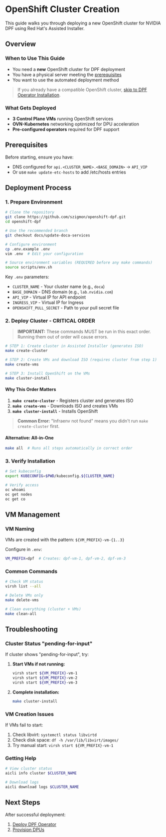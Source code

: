 # OpenShift Cluster Creation

This guide walks you through deploying a new OpenShift cluster for NVIDIA DPF using Red Hat's Assisted Installer.

## Overview

### When to Use This Guide
* You need a **new** OpenShift cluster for DPF deployment
* You have a physical server meeting the [prerequisites](prerequisites.md)
* You want to use the automated deployment method

> If you already have a compatible OpenShift cluster, [skip to DPF Operator Installation](dpf-operator.md).

### What Gets Deployed
* **3 Control Plane VMs** running OpenShift services
* **OVN-Kubernetes** networking optimized for DPU acceleration
* **Pre-configured operators** required for DPF support

## Prerequisites

Before starting, ensure you have:
- DNS configured for `api.<CLUSTER_NAME>.<BASE_DOMAIN>` → `API_VIP`
- Or use `make update-etc-hosts` to add /etc/hosts entries

## Deployment Process

### 1. Prepare Environment

```bash
# Clone the repository
git clone https://github.com/szigmon/openshift-dpf.git
cd openshift-dpf

# Use the recommended branch
git checkout docs/update-doca-services

# Configure environment
cp .env.example .env
vim .env  # Edit your configuration

# Source environment variables (REQUIRED before any make commands)
source scripts/env.sh
```

Key `.env` parameters:
- `CLUSTER_NAME` - Your cluster name (e.g., `doca`)
- `BASE_DOMAIN` - DNS domain (e.g., `lab.nvidia.com`)
- `API_VIP` - Virtual IP for API endpoint
- `INGRESS_VIP` - Virtual IP for Ingress
- `OPENSHIFT_PULL_SECRET` - Path to your pull secret file

### 2. Deploy Cluster - CRITICAL ORDER

> **IMPORTANT:** These commands MUST be run in this exact order. Running them out of order will cause errors.

```bash
# STEP 1: Create cluster in Assisted Installer (generates ISO)
make create-cluster

# STEP 2: Create VMs and download ISO (requires cluster from step 1)
make create-vms

# STEP 3: Install OpenShift on the VMs
make cluster-install
```

#### Why This Order Matters
1. **`make create-cluster`** - Registers cluster and generates ISO
2. **`make create-vms`** - Downloads ISO and creates VMs
3. **`make cluster-install`** - Installs OpenShift

> **Common Error:** "Infraenv not found" means you didn't run `make create-cluster` first.

#### Alternative: All-in-One
```bash
make all  # Runs all steps automatically in correct order
```

### 3. Verify Installation

```bash
# Set kubeconfig
export KUBECONFIG=$PWD/kubeconfig.${CLUSTER_NAME}

# Verify access
oc whoami
oc get nodes
oc get co
```

## VM Management

### VM Naming
VMs are created with the pattern: `${VM_PREFIX}-vm-{1..3}`

Configure in `.env`:
```bash
VM_PREFIX=dpf  # Creates: dpf-vm-1, dpf-vm-2, dpf-vm-3
```

### Common Commands
```bash
# Check VM status
virsh list --all

# Delete VMs only
make delete-vms

# Clean everything (cluster + VMs)
make clean-all
```

## Troubleshooting

### Cluster Status "pending-for-input"

If cluster shows "pending-for-input", try:

1. **Start VMs if not running:**
   ```bash
   virsh start ${VM_PREFIX}-vm-1
   virsh start ${VM_PREFIX}-vm-2
   virsh start ${VM_PREFIX}-vm-3
   ```

2. **Complete installation:**
   ```bash
   make cluster-install
   ```

### VM Creation Issues

If VMs fail to start:
1. Check libvirt: `systemctl status libvirtd`
2. Check disk space: `df -h /var/lib/libvirt/images/`
3. Try manual start: `virsh start ${VM_PREFIX}-vm-1`

### Getting Help

```bash
# View cluster status
aicli info cluster $CLUSTER_NAME

# Download logs
aicli download logs $CLUSTER_NAME
```

## Next Steps

After successful deployment:
1. [Deploy DPF Operator](dpf-operator.md)
2. [Provision DPUs](dpu-provisioning.md)